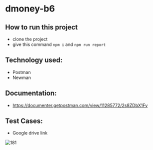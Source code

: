 # dmoney-b6

## How to run this project
- clone the project
- give this command ``` npm i ``` and ``` npm run report ```

## Technology used:
- Postman
- Newman

## Documentation:
  - https://documenter.getpostman.com/view/11285772/2s8ZDbX1Fy
## Test Cases:
  - Google drive link

![181](https://github.com/zafir100100/dmoney-b6/blob/main/assets/newmap-report/zafir/24-01-2023/newman-report.png)
